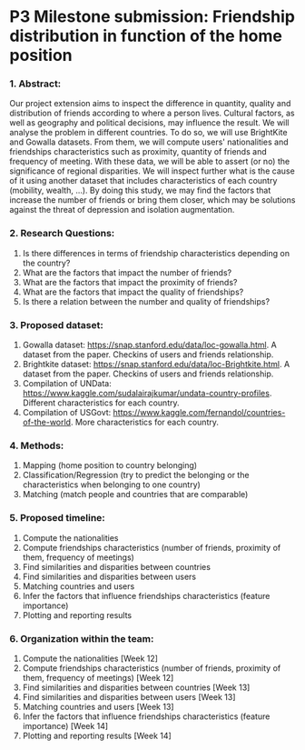# P3 Milestone submission: Friendship distribution in function of the home position
### 1. Abstract:
Our project extension aims to inspect the difference in quantity, quality and distribution of friends according to where a person lives. Cultural factors, as well as geography and political decisions, may influence the result. We will analyse the problem in different countries.
To do so, we will use BrightKite and Gowalla datasets. From them, we will compute users' nationalities and friendships characteristics such as proximity, quantity of friends and frequency of meeting. With these data, we will be able to assert (or no) the significance of regional disparities. We will inspect further what is the cause of it using another dataset that includes characteristics of each country (mobility, wealth, ...). 
By doing this study, we may find the factors that increase the number of friends or bring them closer, which may be solutions against the threat of depression and isolation augmentation.
### 2. Research Questions:
1. Is there differences in terms of friendship characteristics depending on the country?
2. What are the factors that impact the number of friends? 
3. What are the factors that impact the proximity of friends?
4. What are the factors that impact the quality of friendships?
5. Is there a relation between the number and quality of friendships?
### 3. Proposed dataset:
1. Gowalla dataset: https://snap.stanford.edu/data/loc-gowalla.html. A dataset from the paper. Checkins of users and friends relationship.
2. Brightkite dataset: https://snap.stanford.edu/data/loc-Brightkite.html. A dataset from the paper. Checkins of users and friends relationship.
3. Compilation of UNData: https://www.kaggle.com/sudalairajkumar/undata-country-profiles. Different characteristics for each country.
4. Compilation of USGovt: https://www.kaggle.com/fernandol/countries-of-the-world. More characteristics for each country.
### 4. Methods:
1. Mapping (home position to country belonging)
2. Classification/Regression (try to predict the belonging or the characteristics when belonging to one country)
3. Matching (match people and countries that are comparable)
### 5. Proposed timeline:
1. Compute the nationalities
2. Compute friendships characteristics (number of friends, proximity of them, frequency of meetings)
3. Find similarities and disparities between countries
4. Find similarities and disparities between users
5. Matching countries and users
6. Infer the factors that influence friendships characteristics (feature importance)
7. Plotting and reporting results
### 6. Organization within the team:
1. Compute the nationalities [Week 12]
2. Compute friendships characteristics (number of friends, proximity of them, frequency of meetings) [Week 12]
3. Find similarities and disparities between countries [Week 13]
4. Find similarities and disparities between users [Week 13]
5. Matching countries and users [Week 13]
6. Infer the factors that influence friendships characteristics (feature importance) [Week 14]
7. Plotting and reporting results [Week 14]
